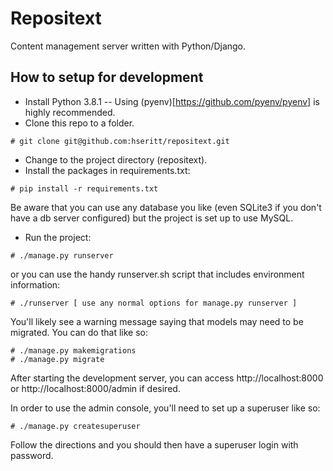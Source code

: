 # Repositext

Content management server written with Python/Django.

## How to setup for development

* Install Python 3.8.1 -- Using (pyenv)[https://github.com/pyenv/pyenv] is highly recommended.
* Clone this repo to a folder.

```
# git clone git@github.com:hseritt/repositext.git
```

* Change to the project directory (repositext).
* Install the packages in requirements.txt:

```
# pip install -r requirements.txt
```

Be aware that you can use any database you like (even SQLite3 if you don't have a db server configured) but the project is set up to use MySQL.

* Run the project:

```
# ./manage.py runserver
```

or you can use the handy runserver.sh script that includes environment information:

```
# ./runserver [ use any normal options for manage.py runserver ]
```

You'll likely see a warning message saying that models may need to be migrated. You can do that like so:

```
# ./manage.py makemigrations
# ./manage.py migrate
```

After starting the development server, you can access http://localhost:8000 or http://localhost:8000/admin if desired.

In order to use the admin console, you'll need to set up a superuser like so:

```
# ./manage.py createsuperuser
```

Follow the directions and you should then have a superuser login with password.
